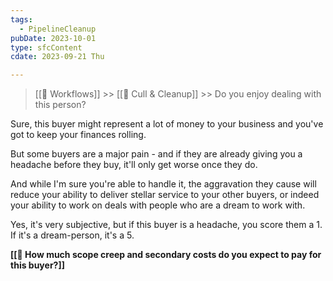 ```yaml
---
tags:
  - PipelineCleanup
pubDate: 2023-10-01
type: sfcContent
cdate: 2023-09-21 Thu

---
```


> [[🔁 Workflows]] >> [[🧹 Cull & Cleanup]] >> Do you enjoy dealing with this person?

Sure, this buyer might represent a lot of money to your business and you've got to keep your finances rolling.

But some buyers are a major pain - and if they are already giving you a headache before they buy, it'll only get worse once they do.

And while I'm sure you're able to handle it, the aggravation they cause will reduce your ability to deliver stellar service to your other buyers, or indeed your ability to work on deals with people who are a dream to work with.

Yes, it's very subjective, but if this buyer is a headache, you score them a 1. If it's a dream-person, it's a 5.

**[[🔄 How much scope creep and secondary costs do you expect to pay for this buyer?]]**